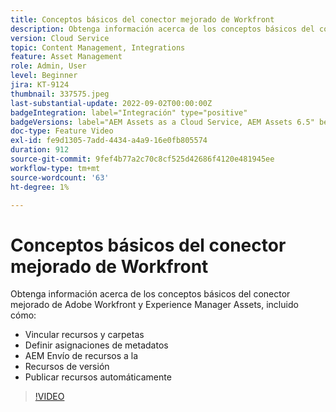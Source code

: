 ```yaml
---
title: Conceptos básicos del conector mejorado de Workfront
description: Obtenga información acerca de los conceptos básicos del conector mejorado de Adobe Workfront y Experience Manager Assets.
version: Cloud Service
topic: Content Management, Integrations
feature: Asset Management
role: Admin, User
level: Beginner
jira: KT-9124
thumbnail: 337575.jpeg
last-substantial-update: 2022-09-02T00:00:00Z
badgeIntegration: label="Integración" type="positive"
badgeVersions: label="AEM Assets as a Cloud Service, AEM Assets 6.5" before-title="false"
doc-type: Feature Video
exl-id: fe9d1305-7add-4434-a4a9-16e0fb805574
duration: 912
source-git-commit: 9fef4b77a2c70c8cf525d42686f4120e481945ee
workflow-type: tm+mt
source-wordcount: '63'
ht-degree: 1%

---
```


# Conceptos básicos del conector mejorado de Workfront

Obtenga información acerca de los conceptos básicos del conector mejorado de Adobe Workfront y Experience Manager Assets, incluido cómo:

+ Vincular recursos y carpetas
+ Definir asignaciones de metadatos
+ AEM Envío de recursos a la
+ Recursos de versión
+ Publicar recursos automáticamente

>[!VIDEO](https://video.tv.adobe.com/v/337575?quality=12&learn=on)
